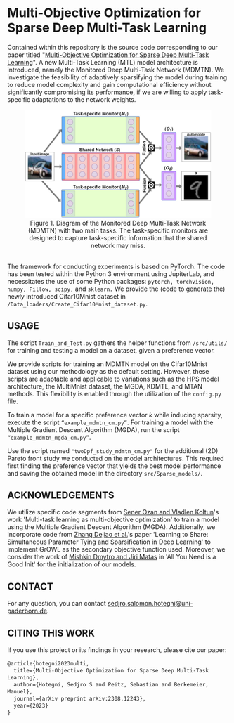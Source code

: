 # Multi-Objective Optimization for Sparse Deep Multi-Task Learning

Contained within this repository is the source code corresponding to our paper titled "[Multi-Objective Optimization for Sparse Deep Multi-Task Learning](https://arxiv.org/abs/2308.12243)". A new Multi-Task Learning (MTL) model architecture is introduced, namely the Monitored Deep Multi-Task Network (MDMTN). We investigate the feasibility of adaptively sparsifying the model during training to reduce model
complexity and gain computational efficiency without significantly compromising its performance, if we are willing to apply task-specific adaptations to the network weights.

<!--
<div style="text-align:center;">
    <img src="/Images/MDMTN_diag_new.jpg" alt="Monitored Deep Multi-Task Network" width="550" height="300">
</div>
-->

<figure class="image" style="text-align:center;">
  <img src="/Images/MDMTN_diag_new.jpg">
  <figcaption>Figure 1. Diagram of the Monitored Deep Multi-Task Network (MDMTN) with two main tasks. The task-specific monitors are designed to capture task-specific information that the shared network may miss.</figcaption>
</figure> 


<br />The framework for conducting experiments is based on PyTorch. The code has been tested within the Python 3 environment using JupiterLab, and necessitates the use of some Python packages: ```pytorch, torchvision, numpy, Pillow, scipy,```
and ```sklearn.``` 
We provide the (code to generate the) newly introduced Cifar10Mnist dataset in ```/Data_loaders/Create_Cifar10Mnist_dataset.py```.

## USAGE

The script ```Train_and_Test.py```
gathers the helper functions from ```/src/utils/``` for training and testing a model on a dataset, given a preference vector.

We provide scripts for training an MDMTN model on the Cifar10Mnist dataset using our methodology as the default setting. However, these scripts are adaptable and applicable to variations such as the HPS model architecture, the MultiMnist dataset, the MGDA, KDMTL, and MTAN methods. This flexibility is enabled through the utilization of the ```config.py``` file.

To train a model for a specific preference vector $k$ while inducing sparsity, execute the script ```“example_mdmtn_cm.py”```. 
For training a model with the Multiple Gradient Descent Algorithm (MGDA), run the script ```“example_mdmtn_mgda_cm.py”```.

Use the script named ```"twoDpf_study_mdmtn_cm.py"``` for the additional (2D) Pareto front study we conducted on the model architectures. This required first finding the preference vector that yields the best model performance and saving the obtained model in the directory `src/Sparse_models/`.

## ACKNOWLEDGEMENTS

We utilize specific code segments from [Sener Ozan and Vladlen Koltun](https://github.com/isl-org/MultiObjectiveOptimization)'s work 'Multi-task learning as multi-objective optimization' to train a model using the Multiple Gradient Descent Algorithm (MGDA). Additionally, we incorporate code from [Zhang Dejiao et al.](https://github.com/Dejiao2018/GrOWL)'s paper 'Learning to Share: Simultaneous Parameter Tying and Sparsification in Deep Learning' to implement GrOWL as the secondary objective function used. Moreover, we consider the work of [Mishkin Dmytro and Jiri Matas](https://github.com/shunk031/LSUV.pytorch) in 'All You Need is a Good Init' for the initialization of our models.

## CONTACT
For any question, you can contact sedjro.salomon.hotegni@uni-paderborn.de.

## CITING THIS WORK

If you use this project or its findings in your research, please cite our paper:

```
@article{hotegni2023multi,
  title={Multi-Objective Optimization for Sparse Deep Multi-Task Learning},
  author={Hotegni, Sedjro S and Peitz, Sebastian and Berkemeier, Manuel},
  journal={arXiv preprint arXiv:2308.12243},
  year={2023}
}
```
